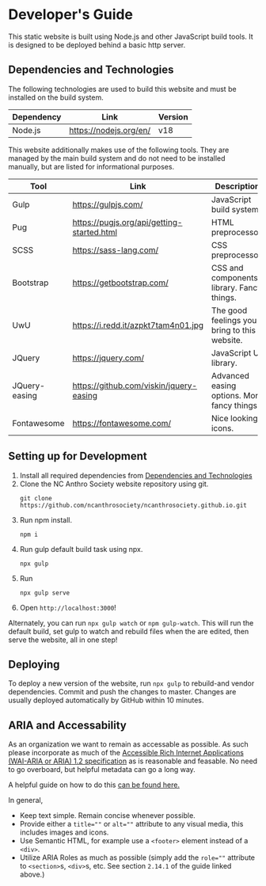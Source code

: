# Developer's Guide

This static website is built using Node.js and other JavaScript build tools. It is designed to be deployed behind a
basic http server.

## Dependencies and Technologies

The following technologies are used to build this website and must be installed on the build system.

| Dependency | Link                   | Version |
| ---------- | ---------------------- |---------|
| Node.js    | https://nodejs.org/en/ | v18     |

This website additionally makes use of the following tools. They are managed by the main build system and do not need
to be installed manually, but are listed for informational purposes.

| Tool          | Link                                       | Description                                  |
| ------------- | ------------------------------------------ | -------------------------------------------- |
| Gulp          | https://gulpjs.com/                        | JavaScript build system.                     |
| Pug           | https://pugjs.org/api/getting-started.html | HTML preprocessor.                           | 
| SCSS          | https://sass-lang.com/                     | CSS preprocessor.                            |
| Bootstrap     | https://getbootstrap.com/                  | CSS and components library. Fancy things.    |
| UwU           | https://i.redd.it/azpkt7tam4n01.jpg        | The good feelings you bring to this website. |
| JQuery        | https://jquery.com/                        | JavaScript UI library.                       |
| JQuery-easing | https://github.com/viskin/jquery-easing    | Advanced easing options. More fancy things.  |
| Fontawesome   | https://fontawesome.com/                   | Nice looking icons.                          |


## Setting up for Development

1. Install all required dependencies from [Dependencies and Technologies](#dependencies-and-technologies)
2. Clone the NC Anthro Society website repository using git. 
   ```
   git clone https://github.com/ncanthrosociety/ncanthrosociety.github.io.git
   ```
3. Run npm install.
   ```
   npm i
   ```
4. Run gulp default build task using npx.
   ```
   npx gulp
   ```
5. Run
   ```
   npx gulp serve
   ```
5. Open `http://localhost:3000`!

Alternately, you can run `npx gulp watch` or `npm gulp-watch`. This will run
the default build, set gulp to watch and rebuild files when the are edited,
then serve the website, all in one step!

## Deploying

To deploy a new version of the website, run `npx gulp` to rebuild-and vendor dependencies. Commit and push the changes 
to master. Changes are usually deployed automatically by GitHub within 10 minutes.

## ARIA and Accessability

As an organization we want to remain as accessable as possible. As such please incorporate as much of the [Accessible Rich Internet Applications (WAI-ARIA or ARIA) 1.2 specification](https://www.w3.org/TR/wai-aria-1.2/) as is reasonable and feasable. No need to go overboard, but helpful metadata can go a long way.

A helpful guide on how to do this [can be found here.](https://w3c.github.io/using-aria/)

In general,

- Keep text simple. Remain concise whenever possible.
- Provide either a `title=""` or `alt=""` attribute to any visual media, this includes images and icons.
- Use Semantic HTML, for example use a `<footer>` element instead of a `<div>`.
- Utilize ARIA Roles as much as possible (simply add the `role=""` attribute to `<section>`s, `<div>`s, etc. See section `2.14.1` of the guide linked above.)